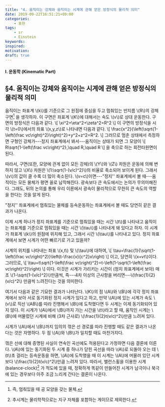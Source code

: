 ```yaml
---
title: "4. 움직이는 강체와 움직이는 시계에 관해 얻은 방정식의 물리적 의미"
date: 2019-09-22T16:51:21+09:00
categories:
    - 표현
tags:
    - sr
    - Einstein
keywords:
inspired:
motivation:
draft: true
---
```


#### I. 운동학 (Kinematic Part)

## &sect;4. 움직이는 강체와 움직이는 시계에 관해 얻은 방정식의 물리적 의미



움직이는 좌표계 \\(k\\)를 기준으로 그 원점에 중심을 두고 멈춰있는 반지름 \\(R\\)의 강체 구면[^5]
을 생각하자.
이 구면은 좌표계 \\(K\\)에 대해서는 속도 \\(v\\)로 상대 운동한다.
구면의 방정식은 다음과 같다.
\\[
\xi^2+\eta^2+\zeta^2=R^2
\\]
이 구면의 방정식을 시각 \\(t=0\\)에서의 좌표 \\(x,y,z\\)로 나타내면 다음과 같다.
\\[
\frac{x^2}{\left(\sqrt{1-\left(\frac vc\right)^2}\right)^2}+y^2+z^2=R^2.
\\]
그러므로 멈춘 상태에서 측정하면 구형인 강체가---정지 좌표계에서 봐서---움직이는 상태가 되면
그 모양이
\\[
R\sqrt{1-\left(\frac vc\right)^2},\quad R,\quad R
\\]
을 축으로 하는 회전타원면이 된다.

[^5]:즉, 멈춰있을 때 공 모양을 갖는 물체.

따라서, 구면(또한, 모양에 관계 없이 모든 강체)의 \\(Y\\)와 \\(Z\\) 차원은 운동에 의해 변하지 않고 \\(X\\) 차원은 \\(1:\sqrt{1-(v/c)^2}\\)의 비율로 축소되어 보이게 된다.
그래서 \\(v\\)의 값이 클 수록 더 많이 축소된다.
\\(v=c\\)이면---"정지'' 좌표계에서 볼 때---움직이는 모든 물체가 평면 꼴로 납작해진다.
광속보다 큰 속도에서는 논의가 무의미해진다.
그래도, 뒤의 논의를 통해 우리 이론에서 광속이 물리적으로 무한히 큰 속도의 역할을 한다는 것을 알게 된다.

"정지'' 좌표계에서 멈춰있는 물체를 등속운동하는 좌표계에서 볼 때도 당연히 같은 결과가 나온다.

이제 시계 하나가 정지 좌표계를 기준으로 멈춰있을 때는 시간 \\(t\\)를 나타내고 움직이는 좌표계를 기준으로 멈춰있을 때는 시간 \\(\tau\\)를 나타내게 돼 있다고 하자.
이 시계가 좌표계 \\(k\\)의 원점에 위치해 있고, 그래서 시간 \\(\tau\\)를 나타내고 있다. 정지 좌표계에서 보면 시계가 어떤 빠르기로 가고 있을까?

시계의 위치를 나타내는 좌표 \\(x,t\\) 및 \\(\tau\\)에 대하여,
\\[
\tau=\frac{1}{\sqrt{1-\left(\frac vc\right)^2}}\left(t-\frac{v}{c^2}x\right)
\\]
이고, 당연히 \\(x=vt\\)이다.
그러므로,
\\[
\tau=t\sqrt{1-\left(\frac vc\right)^2}=t-\left(1-\sqrt{1-\left(\frac vc\right)^2}\right)
\\]
이다.
이것은 시계가 가리키는 시간이 (정지 좌표계에서 보아) 매 초 \\(1-\sqrt{1-(v/c)^2}\\)만큼씩,
즉---4차 이상의 근사항을 버리면---\\(\frac{1}{2}(v/c)^2\\) 만큼씩 느려진다는 것을 의미한다.






여기서 다음과 같은 기묘한 결과가 나타난다.
\\(K\\)의 점 \\(A\\)와 \\(B\\)에 각각 정지 좌표계에서 보아 서로 동기화된 정지 시계가 있다고 하고,
만약 \\(A\\)에 있는 시계가 속도 \\(v\\)로 직선 \\(AB\\)를 따라 진행해서 \\(B\\)에 도착했다면 두 시계는 이제 동기화되어 있지 않다.
이 시계가 \\(A\\)에서 \\(B\\)까지 가는 시간을 \\(t\\)라고 할 때, 움직인 시계는 \\(B\\)에 머물렀던 시계에 비해 (3차 근사로) \\(\frac{1}{2}t(v/c)^2\\)만큼 느려져 있다.

시계가 \\(A\\)에서 \\(B\\)까지 임의의 꺾은 선 경로를 따라 진행할 때도 같은 결과가 나온다는 것은 자명하다. 두 점 \\(A\\)와 \\(B\\)가 일치할 때도 마찬가지다.

꺾은 선에 대해 증명된 사실이 연속인 곡선에도 적용된다고 가정하면
다음 결론에 이른다.
\\(A\\)에 있는 동기화된 두 시계 중 하나가 닫힌 곡선을 따라 \\(A\\)로 되돌아 오는 데 \\(t\\)초 걸리는 등속운동을 하면, \\(A\\)에 도착했을 때 이 시계는 \\(A\\)에 머물러 있던 시계보다 \\(\frac{1}{2}t(v/c)^2\\)만큼 느려져 있다.
따라서, 밸런스휠을 이용한 시계(balance-clock)[^6]
가 적도에 있을 때, 정확하게 똑같이 만들어진 시계가 남극이나 북극에 있는 경우보다 아주 조금 느리게 간다는 결론이 나온다.

[^6]:추시계는 물리학적으로는 지구 자체를 포함하는 계이므로 제외한다.
